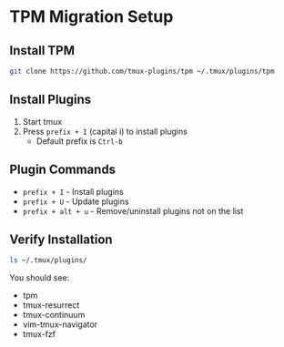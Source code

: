 # TPM Migration Setup

## Install TPM

```bash
git clone https://github.com/tmux-plugins/tpm ~/.tmux/plugins/tpm
```

## Install Plugins

1. Start tmux
2. Press `prefix + I` (capital i) to install plugins
   - Default prefix is `Ctrl-b`

## Plugin Commands

- `prefix + I` - Install plugins
- `prefix + U` - Update plugins
- `prefix + alt + u` - Remove/uninstall plugins not on the list

## Verify Installation

```bash
ls ~/.tmux/plugins/
```

You should see:
- tpm
- tmux-resurrect
- tmux-continuum
- vim-tmux-navigator
- tmux-fzf